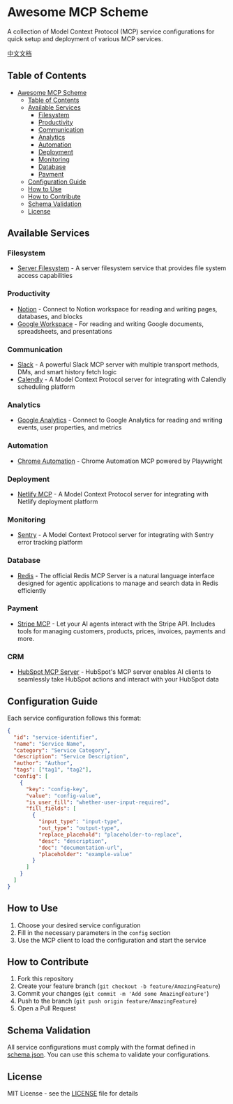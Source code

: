 # Awesome MCP Scheme

A collection of Model Context Protocol (MCP) service configurations for quick setup and deployment of various MCP services.

[中文文档](./README-zh.md)

## Table of Contents

- [Awesome MCP Scheme](#awesome-mcp-scheme)
  - [Table of Contents](#table-of-contents)
  - [Available Services](#available-services)
    - [Filesystem](#filesystem)
    - [Productivity](#productivity)
    - [Communication](#communication)
    - [Analytics](#analytics)
    - [Automation](#automation)
    - [Deployment](#deployment)
    - [Monitoring](#monitoring)
    - [Database](#database)
    - [Payment](#payment)
  - [Configuration Guide](#configuration-guide)
  - [How to Use](#how-to-use)
  - [How to Contribute](#how-to-contribute)
  - [Schema Validation](#schema-validation)
  - [License](#license)

## Available Services

### Filesystem

- [Server Filesystem](https://github.com/modelcontextprotocol/server-filesystem) - A server filesystem service that provides file system access capabilities

### Productivity

- [Notion](https://github.com/makenotion/notion-mcp-server) - Connect to Notion workspace for reading and writing pages, databases, and blocks
- [Google Workspace](https://github.com/taylorwilsdon/google_workspace_mcp) - For reading and writing Google documents, spreadsheets, and presentations

### Communication

- [Slack](https://github.com/korotovsky/slack-mcp-server) - A powerful Slack MCP server with multiple transport methods, DMs, and smart history fetch logic
- [Calendly](https://github.com/meAmitPatil/calendly-mcp-serve) - A Model Context Protocol server for integrating with Calendly scheduling platform

### Analytics

- [Google Analytics](https://github.com/surendranb/google-analytics-mcp) - Connect to Google Analytics for reading and writing events, user properties, and metrics

### Automation

- [Chrome Automation](https://github.com/JackZhao98/chrome-automation-mcp) - Chrome Automation MCP powered by Playwright

### Deployment

- [Netlify MCP](https://github.com/netlify/netlify-mcp) - A Model Context Protocol server for integrating with Netlify deployment platform

### Monitoring

- [Sentry](https://github.com/getsentry/sentry-mcp) - A Model Context Protocol server for integrating with Sentry error tracking platform

### Database

- [Redis](https://github.com/redis/mcp-redis) - The official Redis MCP Server is a natural language interface designed for agentic applications to manage and search data in Redis efficiently

### Payment

- [Stripe MCP](https://docs.stripe.com/mcp) - Let your AI agents interact with the Stripe API. Includes tools for managing customers, products, prices, invoices, payments and more.

### CRM

- [HubSpot MCP Server](https://www.npmjs.com/package/@hubspot/mcp-server) - HubSpot's MCP server enables AI clients to seamlessly take HubSpot actions and interact with your HubSpot data

## Configuration Guide

Each service configuration follows this format:

```json
{
  "id": "service-identifier",
  "name": "Service Name",
  "category": "Service Category",
  "description": "Service Description",
  "author": "Author",
  "tags": ["tag1", "tag2"],
  "config": [
    {
      "key": "config-key",
      "value": "config-value",
      "is_user_fill": "whether-user-input-required",
      "fill_fields": [
        {
          "input_type": "input-type",
          "out_type": "output-type",
          "replace_placehold": "placeholder-to-replace",
          "desc": "description",
          "doc": "documentation-url",
          "placeholder": "example-value"
        }
      ]
    }
  ]
}
```

## How to Use

1. Choose your desired service configuration
2. Fill in the necessary parameters in the `config` section
3. Use the MCP client to load the configuration and start the service

## How to Contribute

1. Fork this repository
2. Create your feature branch (`git checkout -b feature/AmazingFeature`)
3. Commit your changes (`git commit -m 'Add some AmazingFeature'`)
4. Push to the branch (`git push origin feature/AmazingFeature`)
5. Open a Pull Request

## Schema Validation

All service configurations must comply with the format defined in [schema.json](./schema.json). You can use this schema to validate your configurations.

## License

MIT License - see the [LICENSE](./LICENSE) file for details
